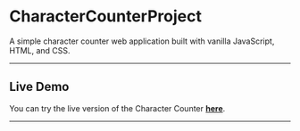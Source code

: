 # CharacterCounterProject

A simple character counter web application built with vanilla JavaScript, HTML, and CSS.

---

## Live Demo

You can try the live version of the Character Counter [**here**](https://melisayasarturk.github.io/CharacterCounterProject/).

---
